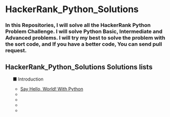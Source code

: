 # HackerRank_Python_Solutions
### In this Repositories, I will solve all the HackerRank Python Problem Challenge. I will solve Python Basic, Intermediate and Advanced problems. I will try my best to solve the problem with the sort code, and If you have a better code, You can send pull request. 
## HackerRank_Python_Solutions Solutions lists



<ul dir="auto">
■   Introduction
<ul dir="auto">
<li><a href="Introduction/SayHelloWorldWithPython.py">Say Hello, World! With Python</a></li>
<li><a href=""></a></li>
      <li><a href=""></a></li>
      <li><a href=""></a></li>
      <li><a href=""></a></li>

